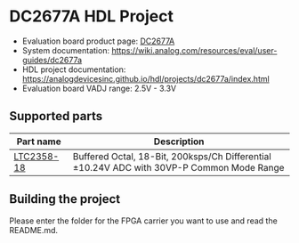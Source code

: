 # DC2677A HDL Project

- Evaluation board product page: [DC2677A](https://www.analog.com/dc2677a)
- System documentation: https://wiki.analog.com/resources/eval/user-guides/dc2677a
- HDL project documentation: https://analogdevicesinc.github.io/hdl/projects/dc2677a/index.html
- Evaluation board VADJ range: 2.5V - 3.3V

## Supported parts

| Part name                                       | Description                                                                               |
|-------------------------------------------------|-------------------------------------------------------------------------------------------|
| [LTC2358-18](https://www.analog.com/LTC2358-18) | Buffered Octal, 18-Bit, 200ksps/Ch Differential ±10.24V ADC with 30VP-P Common Mode Range |

## Building the project

Please enter the folder for the FPGA carrier you want to use and read the README.md.

